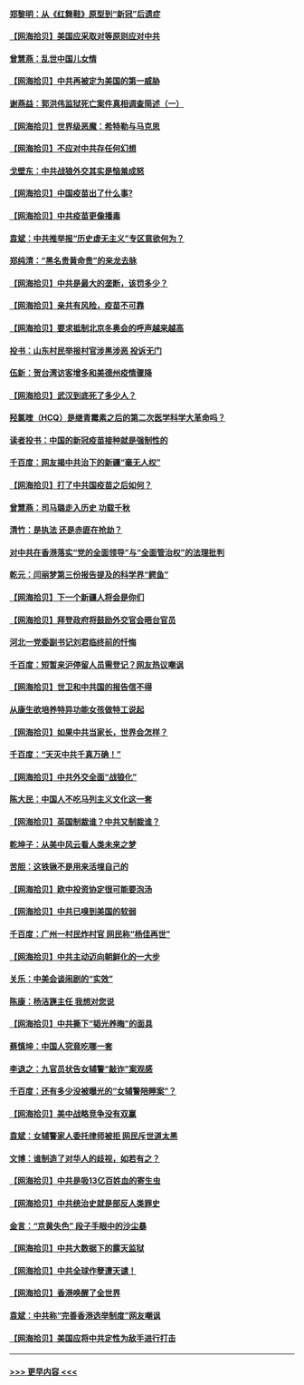 #### [郑黎明：从《红舞鞋》原型到“新冠”后遗症](../pages/nsc993/n12890469.md?t=04200602) 
#### [【网海拾贝】美国应采取对等原则应对中共](../pages/nsc993/n12889176.md?t=04200602) 
#### [曾慧燕：乱世中国儿女情](../pages/nsc993/n12887931.md?t=04200602) 
#### [【网海拾贝】中共再被定为美国的第一威胁](../pages/nsc993/n12887580.md?t=04200602) 
#### [谢燕益：郭洪伟监狱死亡案件真相调查简述（一）](../pages/nsc993/n12885648.md?t=04200602) 
#### [【网海拾贝】世界级恶魔：希特勒与马克思](../pages/nsc993/n12884062.md?t=04200602) 
#### [【网海拾贝】不应对中共存任何幻想](../pages/nsc993/n12881460.md?t=04200602) 
#### [戈壁东：中共战狼外交其实是恼羞成怒](../pages/nsc993/n12880392.md?t=04200602) 
#### [【网海拾贝】中国疫苗出了什么事?](../pages/nsc993/n12879124.md?t=04200602) 
#### [【网海拾贝】中共疫苗更像播毒](../pages/nsc993/n12876631.md?t=04200602) 
#### [袁斌：中共推举报“历史虚无主义”专区意欲何为？](../pages/nsc993/n12876530.md?t=04200602) 
#### [郑纯清：“黑名贵黄命贵”的来龙去脉](../pages/nsc993/n12875589.md?t=04200602) 
#### [【网海拾贝】中共是最大的垄断，该罚多少？](../pages/nsc993/n12874006.md?t=04200602) 
#### [【网海拾贝】亲共有风险，疫苗不可靠](../pages/nsc993/n12872224.md?t=04200602) 
#### [【网海拾贝】要求抵制北京冬奥会的呼声越来越高](../pages/nsc993/n12868962.md?t=04200602) 
#### [投书：山东村民举报村官涉黑涉恶 投诉无门](../pages/nsc993/n12869726.md?t=04200602) 
#### [伍新：贺台湾访客增多和美德州疫情骤降](../pages/nsc993/n12865651.md?t=04200602) 
#### [【网海拾贝】武汉到底死了多少人？](../pages/nsc993/n12863707.md?t=04200602) 
#### [羟氯喹（HCQ）是继青霉素之后的第二次医学科学大革命吗？](../pages/nsc993/n12638564.md?t=04200602) 
#### [读者投书：中国的新冠疫苗接种就是强制性的](../pages/nsc993/n12859932.md?t=04200602) 
#### [千百度：网友揭中共治下的新疆“毫无人权”](../pages/nsc993/n12858385.md?t=04200602) 
#### [【网海拾贝】打了中共国疫苗之后如何？](../pages/nsc993/n12857866.md?t=04200602) 
#### [曾慧燕：司马璐走入历史 功载千秋](../pages/nsc993/n12856996.md?t=04200602) 
#### [清竹：是执法 还是赤匪在抢劫？](../pages/nsc993/n12856952.md?t=04200602) 
#### [对中共在香港落实“党的全面领导”与“全面管治权”的法理批判](../pages/nsc993/n12856929.md?t=04200602) 
#### [乾元：闫丽梦第三份报告提及的科学界“鳄鱼”](../pages/nsc993/n12855985.md?t=04200602) 
#### [【网海拾贝】下一个新疆人将会是你们](../pages/nsc993/n12855864.md?t=04200602) 
#### [【网海拾贝】拜登政府将鼓励外交官会晤台官员](../pages/nsc993/n12853615.md?t=04200602) 
#### [河北一党委副书记刘君临终前的忏悔](../pages/nsc993/n12849420.md?t=04200602) 
#### [千百度：短暂来沪停留人员需登记？网友热议嘲讽](../pages/nsc993/n12853497.md?t=04200602) 
#### [【网海拾贝】世卫和中共国的报告信不得](../pages/nsc993/n12850902.md?t=04200602) 
#### [从康生欲培养特异功能女孩做特工说起](../pages/nsc993/n12849289.md?t=04200602) 
#### [【网海拾贝】如果中共当家长，世界会怎样？](../pages/nsc993/n12848436.md?t=04200602) 
#### [千百度：“天灭中共千真万确！”](../pages/nsc993/n12845659.md?t=04200602) 
#### [【网海拾贝】中共外交全面“战狼化”](../pages/nsc993/n12845607.md?t=04200602) 
#### [陈大民：中国人不吃马列主义文化这一套](../pages/nsc993/n12842496.md?t=04200602) 
#### [【网海拾贝】英国制裁谁？中共又制裁谁？](../pages/nsc993/n12840909.md?t=04200602) 
#### [乾坤子：从美中风云看人类未来之梦](../pages/nsc993/n12840590.md?t=04200602) 
#### [苦胆：这铁锹不是用来活埋自己的](../pages/nsc993/n12839512.md?t=04200602) 
#### [【网海拾贝】欧中投资协定很可能要泡汤](../pages/nsc993/n12835122.md?t=04200602) 
#### [【网海拾贝】中共已嗅到美国的软弱](../pages/nsc993/n12832411.md?t=04200602) 
#### [千百度：广州一村民炸村官 网民称“杨佳再世”](../pages/nsc993/n12832380.md?t=04200602) 
#### [【网海拾贝】中共主动迈向朝鲜化的一大步](../pages/nsc993/n12829887.md?t=04200602) 
#### [关乐：中美会谈闹剧的“实效”](../pages/nsc993/n12826698.md?t=04200602) 
#### [陈康：杨洁篪主任  我想对您说](../pages/nsc993/n12826609.md?t=04200602) 
#### [【网海拾贝】中共撕下“韬光养晦”的面具](../pages/nsc993/n12826459.md?t=04200602) 
#### [蔡慎坤：中国人究竟吃哪一套](../pages/nsc993/n12826010.md?t=04200602) 
#### [李退之：九官员状告女辅警“敲诈”案观感](../pages/nsc993/n12823984.md?t=04200602) 
#### [千百度：还有多少没被曝光的“女辅警陪睡案”？](../pages/nsc993/n12822136.md?t=04200602) 
#### [【网海拾贝】美中战略竞争没有双赢](../pages/nsc993/n12822105.md?t=04200602) 
#### [袁斌：女辅警家人委托律师被拒 网民斥世道太黑](../pages/nsc993/n12822004.md?t=04200602) 
#### [文博：谁制造了对华人的歧视，如若有之？](../pages/nsc993/n12821635.md?t=04200602) 
#### [【网海拾贝】中共是吸13亿百姓血的寄生虫](../pages/nsc993/n12819191.md?t=04200602) 
#### [【网海拾贝】中共统治史就是部反人类罪史](../pages/nsc993/n12816738.md?t=04200602) 
#### [金言：“京黄失色” 段子手眼中的沙尘暴](../pages/nsc993/n12815700.md?t=04200602) 
#### [【网海拾贝】中共大数据下的露天监狱](../pages/nsc993/n12811075.md?t=04200602) 
#### [【网海拾贝】中共全球作孽遭天谴！](../pages/nsc993/n12810258.md?t=04200602) 
#### [【网海拾贝】香港唤醒了全世界](../pages/nsc993/n12809100.md?t=04200602) 
#### [袁斌：中共称“完善香港选举制度”网友嘲讽](../pages/nsc993/n12808994.md?t=04200602) 
#### [【网海拾贝】美国应将中共定性为敌手进行打击](../pages/nsc993/n12806870.md?t=04200602) 

----
#### [ >>> 更早内容 <<< ](../indexes/nsc993-earlier.md)
